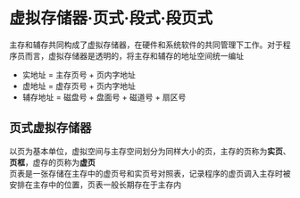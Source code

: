 # 虚拟存储器·页式·段式·段页式
主存和辅存共同构成了虚拟存储器，在硬件和系统软件的共同管理下工作。对于程序员而言，虚拟存储器是透明的，将主存和辅存的地址空间统一编址  
- 实地址 = 主存页号 + 页内字地址
- 虚地址 = 虚存页号 + 页内字地址
- 辅存地址 = 磁盘号 + 盘面号 + 磁道号 + 扇区号

## 页式虚拟存储器
以页为基本单位，虚拟空间与主存空间划分为同样大小的页，主存的页称为**实页**、**页框**，虚存的页称为**虚页**  
页表是一张存储在主存中的虚页号和实页号对照表，记录程序的虚页调入主存时被安排在主存中的位置，页表一般长期存在于主存内  
